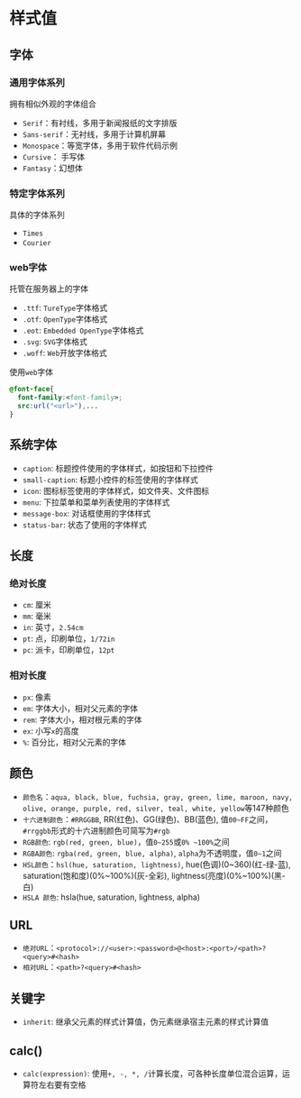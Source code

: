 # 样式值

## 字体

### 通用字体系列

拥有相似外观的字体组合

* `Serif`：有衬线，多用于新闻报纸的文字排版
* `Sans-serif`：无衬线，多用于计算机屏幕
* `Monospace`：等宽字体，多用于软件代码示例
* `Cursive`： 手写体
* `Fantasy`：幻想体

### 特定字体系列

具体的字体系列

* `Times`
* `Courier`

### web字体

托管在服务器上的字体

* `.ttf`: `TureType`字体格式
* `.otf`: `OpenType`字体格式
* `.eot`: `Embedded OpenType`字体格式
* `.svg`: `SVG`字体格式
* `.woff`: `Web`开放字体格式

使用`web`字体

```css
@font-face{
  font-family:<font-family>;
  src:url("<url>"),...
}
```

## 系统字体

* `caption`: 标题控件使用的字体样式，如按钮和下拉控件
* `small-caption`: 标题小控件的标签使用的字体样式
* `icon`: 图标标签使用的字体样式，如文件夹、文件图标
* `menu`: 下拉菜单和菜单列表使用的字体样式
* `message-box`: 对话框使用的字体样式
* `status-bar`: 状态了使用的字体样式

## 长度

### 绝对长度

* `cm`: 厘米
* `mm`: 毫米
* `in`: 英寸，`2.54cm`
* `pt`: 点，印刷单位，`1/72in`
* `pc`: 派卡，印刷单位，`12pt`

### 相对长度

* `px`: 像素
* `em`: 字体大小，相对父元素的字体
* `rem`: 字体大小，相对根元素的字体
* `ex`: 小写`x`的高度
* `%`: 百分比，相对父元素的字体

## 颜色

* `颜色名`：`aqua, black, blue, fuchsia, gray, green, lime, maroon, navy, olive, orange, purple, red, silver, teal, white, yellow`等147种颜色
* `十六进制颜色`：`#RRGGBB`, RR(红色)、GG(绿色)、BB(蓝色), 值`00~FF`之间，`#rrggbb`形式的十六进制颜色可简写为`#rgb`
* `RGB颜色`: `rgb(red, green, blue)`，值`0~255`或`0% ~100%`之间
* `RGBA颜色`: `rgba(red, green, blue, alpha)`, `alpha`为不透明度，值`0~1`之间
* `HSL颜色`：`hsl(hue, saturation, lightness)`, hue(色调)(0~360)(红-绿-蓝), saturation(饱和度)(0%~100%)(灰-全彩), lightness(亮度)(0%~100%)(黑-白)
* `HSLA 颜色`: hsla(hue, saturation, lightness, alpha)

## URL

* `绝对URL`：`<protocol>://<user>:<password>@<host>:<port>/<path>?<query>#<hash>`
* `相对URL`：`<path>?<query>#<hash>`

## 关键字

* `inherit`: 继承父元素的样式计算值，伪元素继承宿主元素的样式计算值

## calc()

* `calc(expression)`: 使用`+, -, *, /`计算长度，可各种长度单位混合运算，运算符左右要有空格
